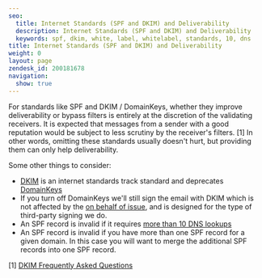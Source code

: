 ```yaml
---
seo:
  title: Internet Standards (SPF and DKIM) and Deliverability
  description: Internet Standards (SPF and DKIM) and Deliverability
  keywords: spf, dkim, white, label, whitelabel, standards, 10, dns
title: Internet Standards (SPF and DKIM) and Deliverability
weight: 0
layout: page
zendesk_id: 200181678
navigation:
  show: true
---
```


For standards like SPF and DKIM / DomainKeys, whether they improve deliverability or bypass filters is entirely at the discretion of the validating receivers. It is expected that messages from a sender with a good reputation would be subject to less scrutiny by the receiver's filters. [1] In other words, omitting these standards usually doesn't hurt, but providing them can only help deliverability.  

Some other things to consider:

- [DKIM](http://tools.ietf.org/html/rfc4871) is an internet standards track standard and&nbsp;deprecates&nbsp; [DomainKeys](http://tools.ietf.org/html/rfc4870)
- If you turn off DomainKeys we'll still sign the email with DKIM which is not affected by the [on behalf of issue]({{root_url}}/Classroom/Troubleshooting/Authentication/my_emails_are_displaying_as_on_behalf_of_or_via_in_some_mail_clients.html), and is designed for the type of third-party signing we do.
- An SPF record is invalid if it requires [more than 10 DNS lookups]({{root_url}}/Classroom/Deliver/Sender_Authentication/spf_dont_exceed_ten_dns_lookups.html)
- An SPF record is invalid if you have more than one SPF record for a given domain. In this case you will want to merge the additional SPF records into one SPF record.

[1] [DKIM Frequently Asked Questions](http://www.dkim.org/info/dkim-faq.html)
